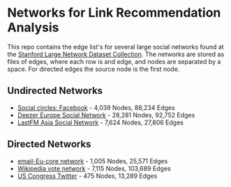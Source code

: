 # Networks for Link Recommendation Analysis

This repo contains the edge list's for several large social networks found at the [Stanford Large Network Dataset Collection](http://snap.stanford.edu/data/index.html). The networks are stored as files of edges, where each row is and edge, and nodes are separated by a space. For directed edges the source node is the first node.

## Undirected Networks
* [Social circles: Facebook](http://snap.stanford.edu/data/egonets-Facebook.html) - 4,039 Nodes, 88,234 Edges
* [Deezer Europe Social Network](http://snap.stanford.edu/data/feather-deezer-social.html) - 28,281 Nodes, 92,752 Edges
* [LastFM Asia Social Network](http://snap.stanford.edu/data/feather-lastfm-social.html) - 7,624 Nodes, 27,806 Edges

## Directed Networks
* [email-Eu-core network](http://snap.stanford.edu/data/email-Eu-core.html) - 1,005 Nodes, 25,571 Edges
* [Wikipedia vote network](http://snap.stanford.edu/data/wiki-Vote.html) - 7,115 Nodes, 103,689 Edges
* [US Congress Twitter](http://snap.stanford.edu/data/congress-twitter.html) - 475 Nodes, 13,289 Edges